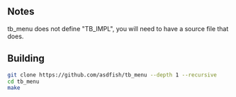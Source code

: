 ## Notes
tb_menu does not define "TB_IMPL", you will need to have a source file that does.

## Building
~~~sh
git clone https://github.com/asdfish/tb_menu --depth 1 --recursive
cd tb_menu
make
~~~
